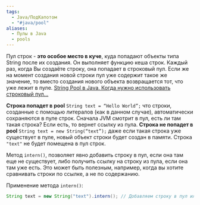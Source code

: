 ```yaml
---
tags:
  - Java/ПодКапотом
  - "#java/pool"
aliases:
  - Пулы в Java
  - pools
---
```

Пул строк - **это особое место в куче**, куда попадают объекты типа String после их создания. Он выполняет функцию кеша строк. Каждый раз, когда Вы создаёте строку, она попадает в строковый пул. Если же на момент создания новой строки пул уже содержит такое же значение, то вместо создания нового объекта возвращается тот, что уже лежит в пуле. [String Pool в Java. Когда нужно использовать строковый пул… ](https://anver-bogatov.medium.com/string-pool-%D0%B2-java-417d4eefa418)

**Строка попадет в pool**
`String text = “Hello World”;`
	что строки, созданные с помощью литералов (как в данном случае), автоматически сохраняются в пуле строк.
Сначала JVM смотрит в пул, есть ли там такая строка? Если есть, то вернет ссылку из пула.
**Строка не попадет в pool**
`String text = new String(“text”);`
	даже если такая строка уже существует в пуле, новый объект строки будет создан в памяти. Строка `"text"` не будет помещена в пул строк.

Метод `intern()`, позволяет явно добавить строку в пул, если она там еще не существует, либо получить ссылку на строку из пула, если она там уже есть. Это может быть полезным, например, когда вы хотите сравнивать строки по ссылке, а не по содержанию.

Применение метода `intern()`:
```java
String text = new String("text").intern(); // Добавляем строку в пул или получаем ссылку (если строка уже есть)
```